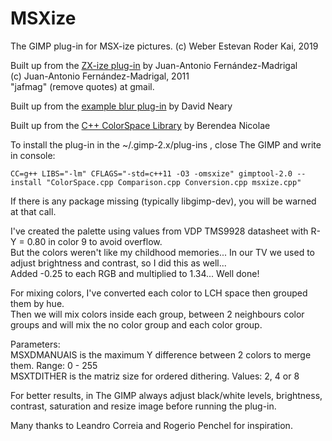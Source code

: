 # MSXize

The GIMP plug-in for MSX-ize pictures. (c) Weber Estevan Roder Kai, 2019

Built up from the [ZX-ize plug-in](http://jafma.net/software/zxscreen/) by Juan-Antonio Fernández-Madrigal  
(c) Juan-Antonio Fernández-Madrigal, 2011  
"jafmag" (remove quotes) at gmail.

Built up from the [example blur plug-in](http://developer.gimp.org/writing-a-plug-in/1/index.html) by David Neary  

Built up from the [C++ ColorSpace Library](https://github.com/berendeanicolae/ColorSpace) by Berendea Nicolae  

To install the plug-in in the ~/.gimp-2.x/plug-ins , close The GIMP and write in console:
	
`CC=g++ LIBS="-lm" CFLAGS="-std=c++11 -O3 -omsxize" gimptool-2.0 --install "ColorSpace.cpp Comparison.cpp Conversion.cpp msxize.cpp"`
	
If there is any package missing (typically libgimp-dev), you will be warned at that call.

I've created the palette using values from VDP TMS9928 datasheet with R-Y = 0.80 in color 9 to avoid overflow.  
But the colors weren't like my childhood memories... In our TV we used to adjust brightness and contrast, so I did this as well...  
Added -0.25 to each RGB and multiplied to 1.34...  Well done!

For mixing colors, I've converted each color to LCH space then grouped them by hue.  
Then we will mix colors inside each group, between 2 neighbours color groups and will mix the no color group and each color group.

Parameters:  
MSXDMANUAIS is the maximum Y difference between 2 colors to merge them. Range: 0 - 255  
MSXTDITHER is the matriz size for ordered dithering. Values: 2, 4 or 8

For better results, in The GIMP always adjust black/white levels, brightness, contrast, saturation and resize image before running the plug-in.

Many thanks to Leandro Correia and Rogerio Penchel for inspiration.
